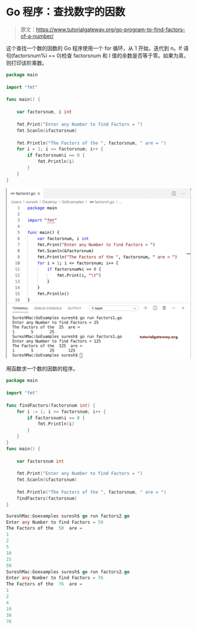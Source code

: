 # Go 程序：查找数字的因数

> 原文：<https://www.tutorialgateway.org/go-program-to-find-factors-of-a-number/>

这个查找一个数的因数的 Go 程序使用一个 for 循环，从 1 开始，迭代到 n。If 语句(factorsnum%i == 0)检查 factorsnum 和 I 值的余数是否等于零。如果为真，则打印该阶乘数。

```go
package main

import "fmt"

func main() {

    var factorsnum, i int

    fmt.Print("Enter any Number to find Factors = ")
    fmt.Scanln(&factorsnum)

    fmt.Println("The Factors of the ", factorsnum, " are = ")
    for i = 1; i <= factorsnum; i++ {
        if factorsnum%i == 0 {
            fmt.Println(i)
        }
    }
}
```

![Go Program to Find Factors of a Number 1](img/30f14bc3cbd06206fda512e91d841026.png)

用函数求一个数的因数的程序。

```go
package main

import "fmt"

func findFactors(factorsnum int) {
    for i := 1; i <= factorsnum; i++ {
        if factorsnum%i == 0 {
            fmt.Println(i)
        }
    }
}
func main() {

    var factorsnum int

    fmt.Print("Enter any Number to find Factors = ")
    fmt.Scanln(&factorsnum)

    fmt.Println("The Factors of the ", factorsnum, " are = ")
    findFactors(factorsnum)
}
```

```go
SureshMac:Goexamples suresh$ go run factors2.go
Enter any Number to find Factors = 50
The Factors of the  50  are = 
1
2
5
10
25
50
SureshMac:Goexamples suresh$ go run factors2.go
Enter any Number to find Factors = 76
The Factors of the  76  are = 
1
2
4
19
38
76
```